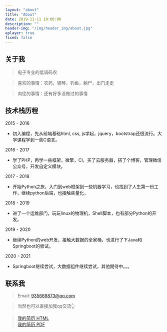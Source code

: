 ```yaml
---
layout: "about"
title: "About"
date: 2019-11-11 10:00:00
description: ""
header-img: "/img/header_img/about.jpg"
aplayer: true
fixed: false
---
```


## 关于我

> 电子专业的低调码农

> 喜欢的事情：农药，钢琴，钓鱼，躺尸，出门走走

> 向往的事情：还有好多没做过的事情

## 技术栈历程

2015 - 2016
- 初入编程，先从前端基础html, css, js学起，jquery，bootstrap还很流行。大学课程学到一些C语言。

2016 - 2017
- 学了PHP，再学一些框架，微擎，CI，买了云服务器，搭了个博客，管理微信公众号，开发自定义模块。

2017 - 2018
- 开始Python之旅，入门到web框架到一些机器学习，也找到了人生第一份工作，继续python后端，也接触些量化，
  
2018 - 2019
- 进了一个运维部门，玩玩linux的物理机，Shell脚本，也有部分Python的开发。

2019 - 2020
- 继续Python的web开发，接触大数据的全家桶，也进行了下Java和Springboot的尝试。

2020 - 2021
- Springboot继续尝试，大数据组件继续尝试，其他期待中。。。


## 联系我

> Email: 935669873@qq.com  

> 当然也可以直接加我qq交流👆

> [我的简历 HTML](/about/2021.html)  
> [我的简历 PDF](/about/2021.pdf)